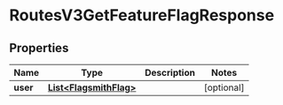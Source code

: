 

# RoutesV3GetFeatureFlagResponse


## Properties

| Name | Type | Description | Notes |
|------------ | ------------- | ------------- | -------------|
|**user** | [**List&lt;FlagsmithFlag&gt;**](FlagsmithFlag.md) |  |  [optional] |



